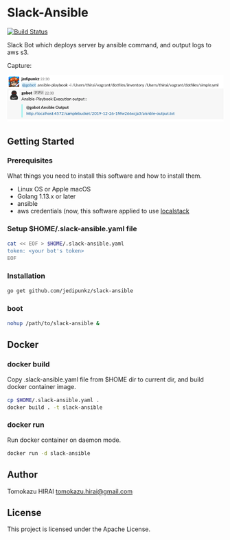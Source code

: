 # Slack-Ansible

[![Build Status](https://travis-ci.org/jedipunkz/slack-ansible.svg?branch=master)](https://travis-ci.org/jedipunkz/slack-ansible)

Slack Bot which deploys server by ansible command, and output logs to aws s3.

Capture:

<img src="https://raw.githubusercontent.com/jedipunkz/slack-ansible/master/pix/slack-ansible.png">

## Getting Started

### Prerequisites

What things you need to install this software and how to install them.

* Linux OS or Apple macOS
* Golang 1.13.x or later
* ansible
* aws credentials (now, this software applied to use [localstack](https://github.com/localstack/localstack)

### Setup $HOME/.slack-ansible.yaml file

```bash
cat << EOF > $HOME/.slack-ansible.yaml
token: <your bot's token>
EOF
```

### Installation

```bash
go get github.com/jedipunkz/slack-ansible
```

### boot

```bash
nohup /path/to/slack-ansible &
```

## Docker

### docker build

Copy .slack-ansible.yaml file from $HOME dir to current dir, and build docker container image.

```bash
cp $HOME/.slack-ansible.yaml .
docker build . -t slack-ansible
```

### docker run

Run docker container on daemon mode.

```bash
docker run -d slack-ansible
```

## Author

Tomokazu HIRAI <tomokazu.hirai@gmail.com>

## License

This project is licensed under the Apache License.
